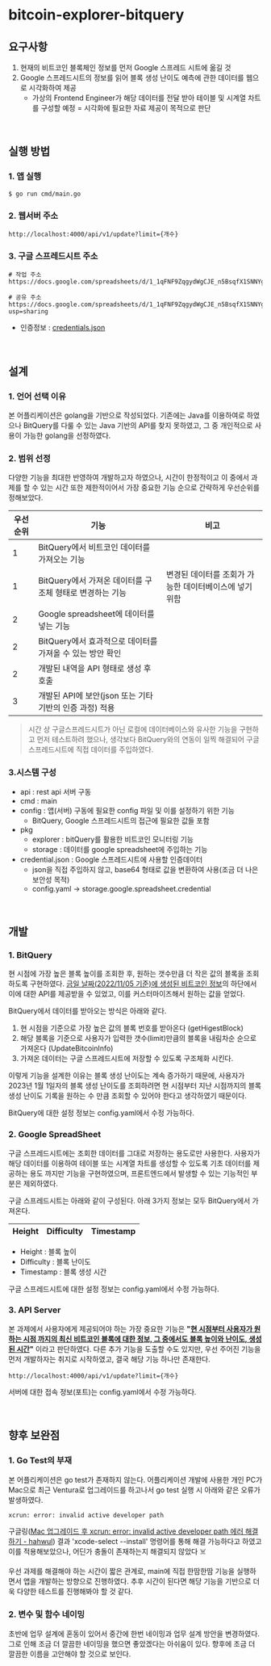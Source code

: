 # bitcoin-explorer-bitquery


## 요구사항

1. 현재의 비트코인 블록체인 정보를 먼저 Google 스프레드 시트에 옮길 것
2. Google 스프레드시트의 정보를 읽어 블록 생성 난이도 예측에 관한 데이터를 웹으로 시각화하여 제공
    - 가상의 Frontend Engineer가 해당 데이터를 전달 받아 테이블 및 시계열 차트를 구성할 예정 = 시각화에 필요한 자료 제공이 목적으로 판단

<br>

## 실행 방법

### 1. 앱 실행

```
$ go run cmd/main.go
```

### 2. 웹서버 주소

```
http://localhost:4000/api/v1/update?limit={개수}
```

### 3. 구글 스프레드시트 주소

```
# 작업 주소
https://docs.google.com/spreadsheets/d/1_1qFNF9ZqgydWgCJE_n5BsqfX1SNNYgmY7fL4iKk3EI/edit#gid=0

# 공유 주소
https://docs.google.com/spreadsheets/d/1_1qFNF9ZqgydWgCJE_n5BsqfX1SNNYgmY7fL4iKk3EI/edit?usp=sharing
```
- 인증정보 : [credentials.json](credentials.json)


<br>

## 설계

### 1. 언어 선택 이유

본 어플리케이션은 golang을 기반으로 작성되었다. 기존에는 Java를 이용하여로 하였으나 BitQuery를 다룰 수 있는 Java 기반의 API를 찾지 못하였고, 그 중 개인적으로 사용이 가능한 golang을 선정하였다.

### 2. 범위 선정

다양한 기능을 최대한 반영하여 개발하고자 하였으나, 시간이 한정적이고 이 중에서 과제를 할 수 있는 시간 또한 제한적이어서 가장 중요한 기능 순으로 간략하게 우선순위를 정해보았다.

|우선순위|기능|비고|
|------|---|---|
|1|BitQuery에서 비트코인 데이터를 가져오는 기능||
|1|BitQuery에서 가져온 데이터를 구조체 형태로 변경하는 기능|변경된 데이터를 조회가 가능한 데이터베이스에 넣기 위함|
|2|Google spreadsheet에 데이터를 넣는 기능||
|2|BitQuery에서 효과적으로 데이터를 가져올 수 있는 방안 확인||
|2|개발된 내역을 API 형태로 생성 후 호출||
|3|개발된 API에 보안(json 또는 기타 기반의 인증 과정) 적용||

> 시간 상 구글스프레드시트가 아닌 로컬에 데이터베이스와 유사한 기능을 구현하고 먼저 테스트하려 했으나, 생각보다 BitQuery와의 연동이 일찍 해결되어 구글스프레드시트에 직접 데이터를 주입하였다.

### 3.시스템 구성

- api : rest api 서버 구동
- cmd : main
- config : 앱(서버) 구동에 필요한 config 파일 및 이를 설정하기 위한 기능
    - BitQuery, Google 스프레드시트의 접근에 필요한 값들 포함
- pkg
    - explorer : bitQuery를 활용한 비트코인 모니터링 기능
    - storage : 데이터를 google spreadsheet에 주입하는 기능
- credential.json : Google 스프레드시트에 사용할 인증데이터
    - json을 직접 주입하지 않고, base64 형태로 값을 변환하여 사용(조금 더 나은 보안성 목적)
    - config.yaml -> storage.google.spreadsheet.credential

<br>

## 개발

### 1. BitQuery

현 시점에 가장 높은 블록 높이를 조회한 후, 원하는 갯수만큼 더 작은 값의 블록을 조회하도록 구현하였다. [금일 날짜(2022/11/05 기준)에 생성된 비트코인 정보](https://explorer.bitquery.io/bitcoin?from=2022-11-05&till=2022-11-05)의 하단에서 이에 대한 API를 제공받을 수 있었고, 이를 커스터마이즈해서 원하는 값을 얻었다.

BitQuery에서 데이터를 받아오는 방식은 아래와 같다.

1. 현 시점을 기준으로 가장 높은 값의 블록 번호를 받아온다 (getHigestBlock)
2. 해당 블록을 기준으로 사용자가 입력한 갯수(limit)만큼의 블록을 내림차순 순으로 가져온다 (UpdateBitcoinInfo)
3. 가져온 데이터는 구글 스프레드시트에 저장할 수 있도록 구조체화 시킨다.

이렇게 기능을 설계한 이유는 블록 생성 난이도는 계속 증가하기 때문에, 사용자가 2023년 1월 1일자의 블록 생성 난이도를 조회하려면 현 시점부터 지난 시점까지의 블록 생성 난이도 기록을 원하는 수 만큼 조회할 수 있어야 한다고 생각하였기 때문이다.

BitQuery에 대한 설정 정보는 config.yaml에서 수정 가능하다.

### 2. Google SpreadSheet

구글 스프레드시트에는 조회한 데이터를 그대로 저장하는 용도로만 사용한다. 사용자가 해당 데이터를 이용하여 테이블 또는 시계열 차트를 생성할 수 있도록 기초 데이터를 제공하는 용도 까지만 기능을 구현하였으며, 프론트엔드에서 발생할 수 있는 기능적인 부분은 제외하였다.

구글 스프레드시트는 아래와 같이 구성된다. 아래 3가지 정보는 모두 BitQuery에서 가져온다.

|Height|Difficulty|Timestamp|
|------|---|---|

- Height : 블록 높이
- Difficulty : 블록 난이도
- Timestamp : 블록 생성 시간

구글 스프레드시트에 대한 설정 정보는 config.yaml에서 수정 가능하다.

### 3. API Server

본 과제에서 사용자에게 제공되어야 하는 가장 중요한 기능은 **"<u>현 시점부터 사용자가 원하는 시점 까지의 최신 비트코인 블록에 대한 정보, 그 중에서도 블록 높이와 난이도, 생성된 시간</u>"** 이라고 판단하였다. 다른 추가 기능을 도출할 수도 있지만, 우선 주어진 기능을 먼저 개발하자는 취지로 시작하였고, 결국 해당 기능 하나만 존재한다.

```
http://localhost:4000/api/v1/update?limit={개수}
```

서버에 대한 접속 정보(포트)는 config.yaml에서 수정 가능하다.

<br>

## 향후 보완점

### 1. Go Test의 부재 

본 어플리케이션은 go test가 존재하지 않는다. 어플리케이션 개발에 사용한 개인 PC가 Mac으로 최근 Ventura로 업그레이드를 하고나서 go test 실행 시 아래와 같은 오류가 발생하였다.

```sh
xcrun: error: invalid active developer path
```

구글링([Mac 업그레이드 후 xcrun: error: invalid active developer path 에러 해결하기 - hahwul](https://www.hahwul.com/2019/11/18/how-to-fix-xcrun-error-after-macos-update/)) 결과 'xcode-select --install' 명령어를 통해 해결 가능하다고 하였고 이를 적용해보았으나, 어딘가 충돌이 존재하는지 해결되지 않았다 ☠️

우선 과제를 해결해야 하는 시간이 짧은 관계로, main에 직접 한땀한땀 기능을 실행하면서 앱을 개발하는 방향으로 진행하였다. 추후 시간이 된다면 해당 기능을 기반으로 더욱 다양한 테스트를 진행해봐야 할 것 같다.

### 2. 변수 및 함수 네이밍

초반에 업무 설계에 혼동이 있어서 중간에 한번 네이밍과 업무 설계 방안을 변경하였다. 그로 인해 조금 더 깔끔한 네이밍을 했으면 좋았겠다는 아쉬움이 있다. 향후에 조금 더 깔끔한 이름을 고안해야 할 것으로 보인다.

<br>



